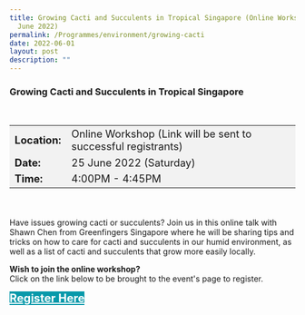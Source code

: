 ```yaml
---
title: Growing Cacti and Succulents in Tropical Singapore (Online Workshop) (25
  June 2022)
permalink: /Programmes/environment/growing-cacti
date: 2022-06-01
layout: post
description: ""
---
```

### Growing Cacti and Succulents in Tropical Singapore ###

<div style="padding:15px 0 0 0">
	<table style="font-size:130%; background-color:#f2f2f2">
		<tbody>
			<tr>
				 <td><b>Location:</b></td><td>Online Workshop (Link will be sent to successful registrants)</td>
			</tr>
			<tr>
			 <td><b>Date:</b> </td><td>25 June 2022 (Saturday)</td>
			</tr>
			<tr>
				<td> <b>Time:</b> </td><td>4:00PM - 4:45PM</td>
			</tr>
		</tbody>
	</table>
</div>

<div style="padding:20px 0 0 0">
	<p>Have issues growing cacti or succulents? Join us in this online talk with Shawn Chen from Greenfingers Singapore where he will be sharing tips and tricks on how to care for cacti and succulents in our humid environment, as well as a list of cacti and succulents that grow more easily locally.</p>
</div>
	
<b>	Wish to join the online workshop?</b><br>
Click on the link below to be brought to the event's page to register.
<div>
	<a href="https://www.nparks.gov.sg/activities/events-and-workshops/2022/6/growing-cacti-and-succulents-in-tropical-singapore-(june)" style="font-size:20px; width:35%; height:60px; background-color:#0899AA; color:white" class="bp-button"><b>Register Here</b></a>
</div>